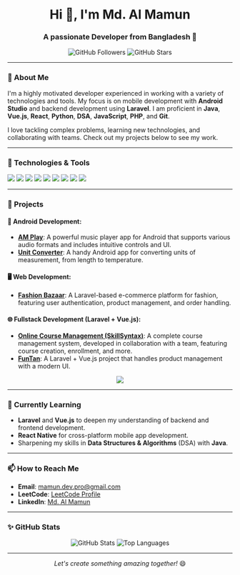 <h1 align="center">Hi 👋, I'm Md. Al Mamun</h1>
<h3 align="center">A passionate Developer from Bangladesh 🚀</h3>

<p align="center">
  <img src="https://img.shields.io/github/followers/mdalmamunDev?label=Follow%20Me&style=social" alt="GitHub Followers">
  <img src="https://img.shields.io/github/stars/mdalmamunDev?label=GitHub%20Stars&style=social" alt="GitHub Stars">
</p>

---

### 🌟 About Me

I'm a highly motivated developer experienced in working with a variety of technologies and tools. My focus is on mobile development with **Android Studio** and backend development using **Laravel**. I am proficient in **Java**, **Vue.js**, **React**, **Python**, **DSA**, **JavaScript**, **PHP**, and **Git**.

I love tackling complex problems, learning new technologies, and collaborating with teams. Check out my projects below to see my work.

---

### 🔧 Technologies & Tools

<p align="left">
  <img src="https://img.shields.io/badge/Code-Java-informational?style=flat&logo=openjdk&logoColor=white&color=blue" />
  <img src="https://img.shields.io/badge/Code-PHP-informational?style=flat&logo=php&logoColor=white&color=777bb4" />
  <img src="https://img.shields.io/badge/Code-JavaScript-informational?style=flat&logo=javascript&logoColor=white&color=f7df1e" />
  <img src="https://img.shields.io/badge/Framework-Laravel-informational?style=flat&logo=laravel&logoColor=white&color=red" />
  <img src="https://img.shields.io/badge/Framework-Vue.js-informational?style=flat&logo=vue.js&logoColor=white&color=brightgreen" />
  <img src="https://img.shields.io/badge/Framework-React-informational?style=flat&logo=react&logoColor=white&color=blue" />
  <img src="https://img.shields.io/badge/Code-Python-informational?style=flat&logo=python&logoColor=white&color=yellow" />
  <img src="https://img.shields.io/badge/Tools-Android%20Studio-informational?style=flat&logo=android-studio&logoColor=white&color=green" />
  <img src="https://img.shields.io/badge/Tools-Git-informational?style=flat&logo=git&logoColor=white&color=orange" />
</p>

---

### 🚀 Projects

#### 📱 Android Development:
- **[AM Play](https://github.com/mdalmamunDev/AM-Play)**: A powerful music player app for Android that supports various audio formats and includes intuitive controls and UI.
- **[Unit Converter](https://github.com/mdalmamunDev/Unit-Converter)**: A handy Android app for converting units of measurement, from length to temperature.

#### 🖥️ Web Development:
- **[Fashion Bazaar](https://github.com/mdalmamunDev/Fashion_Bazaar)**: A Laravel-based e-commerce platform for fashion, featuring user authentication, product management, and order handling.
  
#### 🌐 Fullstack Development (Laravel + Vue.js):
- **[Online Course Management (SkillSyntax)](https://github.com/mad-programmers3/skill-syntax)**: A complete course management system, developed in collaboration with a team, featuring course creation, enrollment, and more.
- **[FunTan](https://github.com/mdalmamunDev/fun-tan)**: A Laravel + Vue.js project that handles product management with a modern UI.

<p align="center">
  <img src="https://img.shields.io/badge/Projects-More--Coming--Soon-blue" />
</p>

---

### 🌱 Currently Learning

- **Laravel** and **Vue.js** to deepen my understanding of backend and frontend development.
- **React Native** for cross-platform mobile app development.
- Sharpening my skills in **Data Structures & Algorithms** (DSA) with **Java**.

---

### 📫 How to Reach Me

- **Email**: [mamun.dev.pro@gmail.com](mailto:mamun.dev.pro@gmail.com)
- **LeetCode**: [LeetCode Profile](https://leetcode.com/u/madalmamun53)
- **LinkedIn**: [Md. Al Mamun](https://www.linkedin.com/in/md-al-mamun-218b25243/)

---

### ✨ GitHub Stats

<p align="center">
  <img src="https://github-readme-stats.vercel.app/api?username=mdalmamunDev&show_icons=true&theme=radical" alt="GitHub Stats" />
  <img src="https://github-readme-stats.vercel.app/api/top-langs/?username=mdalmamunDev&layout=compact&theme=radical" alt="Top Languages" />
</p>

---

<p align="center">
  <i>Let's create something amazing together!</i> 😄
</p>
